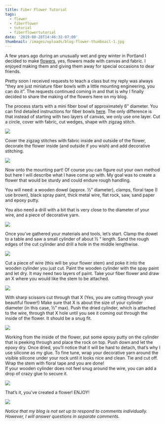 ```yaml
---
title: Fiber Flower Tutorial
tags:
  - flower
  - fiberflower
  - tutorial
  - fiberflowertutorial
date: '2019-08-28T14:46:32-07:00'
thumbnail: /images/uploads/blog-flower-thumbnail-1.jpg
---
```

A few years ago during an unusually wet and grey winter in Portland I decided to make [flowers](https://www.https://www.hildemorin.com/galleries/flowers/), yes, flowers made with canvas and fabric.
I enjoyed making them and giving them away for special occasions to dear friends.  

Pretty soon I received requests to teach a class but my reply was always “they are just miniature fiber bowls with a little mounting engineering, you can do it”.  The requests continued coming in and that is why I finally decided to share the making of the flowers here on my blog.  

The process starts with a mini fiber bowl of approximately 6” diameter. You can find detailed instructions for fiber bowls [here](https://www.https://www.hildemorin.com/tags/fiberbowltutorial/).  The only difference is that instead of starting with two layers of canvas, we only use one layer.  Cut a circle, cover with fabric, cut wedges, shape with zigzag stitch.

<img class="img-responsive" src="/images/uploads/blog-flowers-tutorial-1.jpg">

Cover the zigzag stitches with fabric inside and outside of the flower, decorate the flower inside (and outside if you wish) and add decorative stitching.

<img class="img-responsive" src="/images/uploads/blog-flowers-tutorial-2.jpg">

Now onto the mounting part! Of course you can figure out your own method but here I will describe what I have come up with.  My goal was to create a flower that would be sturdy and could endure rough handling.


You will need:
a wooden dowel (approx. ½” diameter),
clamps,
floral tape (I use brown),
black spray paint,
thick metal wire,
flat rock,
saw,
sand paper and
epoxy putty.


You also need a drill with a bit that is very close to the diameter of your wire, and a piece of decorative yarn.

<img class="img-responsive" src="/images/uploads/blog-flowers-tutorial-3.jpg">

Once you’ve gathered your materials and tools, let’s start. Clamp the dowel to a table and saw a small cylinder of about ½ “ length.  Sand the rough edges of the cut cylinder and drill a hole in the middle lengthwise.

<img class="img-responsive" src="/images/uploads/blog-flowers-tutorial-4.jpg">

Cut a piece of wire (this will be your flower stem) and poke it into the wooden cylinder you just cut.  Paint the wooden cylinder with the spay paint and let dry.  It may need two layers of paint.  Take your fiber flower and draw an X where you would like the stem to be attached.  

<img class="img-responsive" src="/images/uploads/blog-flowers-tutorial-5.jpg">

With sharp scissors cut through that X (Yes, you are cutting through your beautiful flower!) Make sure that X is about the size of your cylinder diameter (in this case, ½” max).  Push the dried cylinder, which is attached to the wire, through that X hole until you see it coming out through the inside of the flower.  It should be a snug fit.

<img class="img-responsive" src="/images/uploads/blog-flowers-tutorial-6.jpg">

Working from the inside of the flower, put some epoxy putty on the cylinder that is peeking through and place the rock on top.  Push down and let the epoxy dry.  Once dried, you’ll notice that it will be hard to detach, that’s why I use silicone as my glue.  To fine tune, wrap your decorative yarn around the visible silicone under your rock until it looks nice and clean.  Tie and cut off.  Wrap the stem with floral tape and you are done!\
If your wooden cylinder  does not feel snug around the wire, you can add a drop of crazy glue to secure it.

<img class="img-responsive" src="/images/uploads/blog-flowers-tutorial-7.jpg">

That’s it, you’ve created a flower!
ENJOY!

<img class="img-responsive" src="/images/uploads/blog-flowers-tutorial-8.jpg">

_Notice that my blog is not set up to respond to comments individually.  However, I will answer questions in separate comments._
